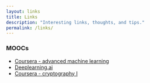 ```yaml
---
layout: links
title: Links
description: "Interesting links, thoughts, and tips."
permalink: /links/
---
```


### MOOCs
<ul>
    <li>
        <a href="https://www.coursera.org/specializations/aml" target="_blank">
            Coursera - advanced machine learning
        </a>
    </li>
    <li>
        <a href="https://www.deeplearning.ai/" target="_blank">
            Deeplearning.ai
        </a>
    </li>
    <li>
        <a href="https://www.coursera.org/learn/crypto" target="_blank">
            Coursera - cryptography I
        </a>
    </li>
</ul>


